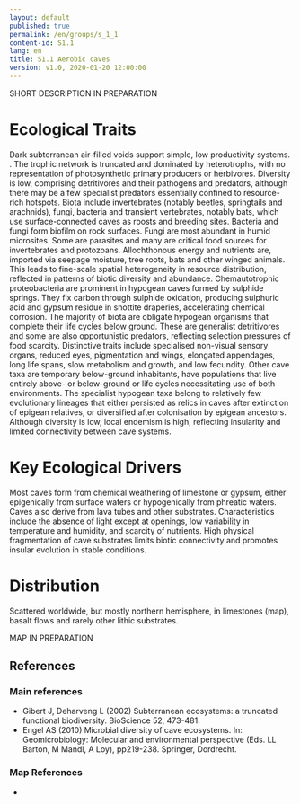 ```yaml
---
layout: default
published: true
permalink: /en/groups/s_1_1
content-id: S1.1
lang: en
title: S1.1 Aerobic caves
version: v1.0, 2020-01-20 12:00:00
---
```


SHORT DESCRIPTION IN PREPARATION

# Ecological Traits
 
Dark subterranean air-filled voids support simple, low productivity systems. . The trophic network is truncated and dominated by heterotrophs, with no representation of photosynthetic primary producers or herbivores. Diversity is low, comprising detritivores and their pathogens and predators, although there may be a few specialist predators essentially confined to resource-rich hotspots. Biota include invertebrates (notably beetles, springtails and arachnids), fungi, bacteria and transient vertebrates, notably bats, which use surface-connected caves as roosts and breeding sites. Bacteria and fungi form biofilm on rock surfaces. Fungi are most abundant in humid microsites. Some are parasites and many are critical food sources for invertebrates and protozoans. Allochthonous energy and nutrients are, imported via seepage moisture, tree roots, bats and other winged animals. This leads to fine-scale spatial heterogeneity in resource distribution, reflected in patterns of biotic diversity and abundance. Chemautotrophic proteobacteria are prominent in hypogean caves formed by sulphide springs. They fix carbon through sulphide oxidation, producing sulphuric acid and gypsum residue in snottite draperies, accelerating chemical corrosion. The majority of biota are obligate hypogean organisms that complete their life cycles below ground. These are generalist detritivores and some are also opportunistic predators, reflecting selection pressures of food scarcity. Distinctive traits include specialised non-visual sensory organs, reduced eyes, pigmentation and wings, elongated appendages, long life spans, slow metabolism and growth, and low fecundity. Other cave taxa are temporary below-ground inhabitants, have populations that live entirely above- or below-ground or life cycles necessitating use of both environments. The specialist hypogean taxa belong to relatively few evolutionary lineages that either persisted as relics in caves after extinction of epigean relatives, or diversified after colonisation by epigean ancestors. Although diversity is low, local endemism is high, reflecting insularity and limited connectivity between cave systems.
 
# Key Ecological Drivers
 
Most caves form from chemical weathering of limestone or gypsum, either epigenically from surface waters or hypogenically from phreatic waters. Caves also derive from lava tubes and other substrates. Characteristics include the absence of light except at openings, low variability in temperature and humidity, and scarcity of nutrients. High physical fragmentation of cave substrates limits biotic connectivity and promotes insular evolution in stable conditions.
 
# Distribution
 
Scattered worldwide, but mostly northern hemisphere, in limestones (map), basalt flows and rarely other lithic substrates.

MAP IN PREPARATION

## References

### Main references
* Gibert J, Deharveng L (2002) Subterranean ecosystems: a truncated functional biodiversity. BioScience 52, 473-481.
* Engel AS (2010) Microbial diversity of cave ecosystems. In: Geomicrobiology: Molecular and environmental perspective (Eds. LL Barton, M Mandl, A Loy), pp219-238. Springer, Dordrecht. 

### Map References
* 
